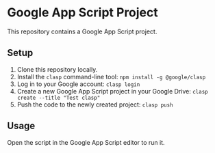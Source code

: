 # Google App Script Project

This repository contains a Google App Script project.

## Setup

1.  Clone this repository locally.
2.  Install the `clasp` command-line tool: `npm install -g @google/clasp`
3.  Log in to your Google account: `clasp login`
4.  Create a new Google App Script project in your Google Drive: `clasp create --title "Test clasp"`
5.  Push the code to the newly created project: `clasp push`

## Usage

Open the script in the Google App Script editor to run it.
